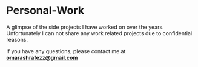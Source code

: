 # Personal-Work

A glimpse of the side projects I have worked on over the years. Unfortunately I can not share any work related projects due to confidential reasons.

If you have any questions, please contact me at **omarashrafezz@gmail.com**
